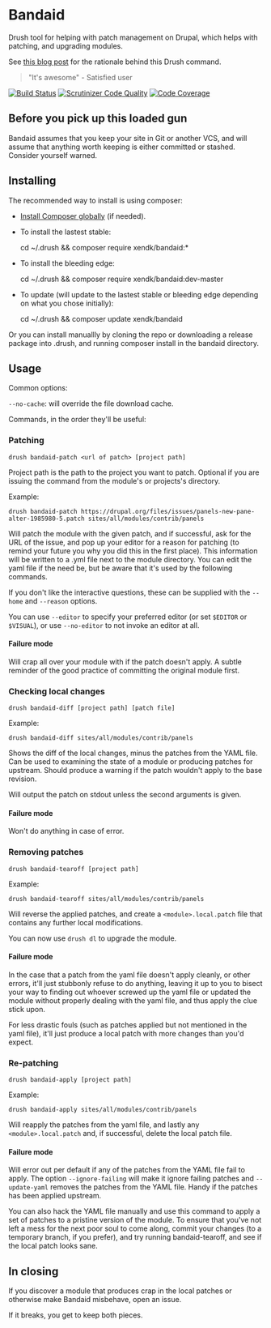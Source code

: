 
Bandaid
=======

Drush tool for helping with patch management on Drupal, which helps
with patching, and upgrading modules.

See [this blog post](http://xen.dk/en/2014/04/28/point-bandaid) for the rationale behind this Drush command.

> "It's awesome" - Satisfied user

[![Build Status](https://travis-ci.org/xendk/bandaid.svg?branch=master)](https://travis-ci.org/xendk/bandaid)
[![Scrutinizer Code Quality](https://scrutinizer-ci.com/g/xendk/bandaid/badges/quality-score.png?s=baaa588ceaaa77851eba8531f75ffe1ff188b5a7)](https://scrutinizer-ci.com/g/xendk/bandaid/)
[![Code Coverage](https://scrutinizer-ci.com/g/xendk/bandaid/badges/coverage.png?s=2bff1c11061ce10cb357fedbdd684465d40e959e)](https://scrutinizer-ci.com/g/xendk/bandaid/)

Before you pick up this loaded gun
----------------------------------

Bandaid assumes that you keep your site in Git or another VCS, and
will assume that anything worth keeping is either committed or
stashed. Consider yourself warned.

Installing
----------

The recommended way to install is using composer:

* [Install Composer globally](http://getcomposer.org/doc/00-intro.md#system-requirements) (if needed).

* To install the lastest stable:

    cd ~/.drush && composer require xendk/bandaid:*

* To install the bleeding edge:

    cd ~/.drush && composer require xendk/bandaid:dev-master

* To update (will update to the lastest stable or bleeding edge
  depending on what you chose initially):

    cd ~/.drush && composer update xendk/bandaid

Or you can install manuallly by cloning the repo or downloading a
release package into .drush, and running composer install in the
bandaid directory.

Usage
-----

Common options:

  `--no-cache`: will override the file download cache.

Commands, in the order they'll be useful:

### Patching ###

    drush bandaid-patch <url of patch> [project path]

Project path is the path to the project you want to patch. Optional if you are issuing the command from the module's or projects's directory.

Example:

    drush bandaid-patch https://drupal.org/files/issues/panels-new-pane-alter-1985980-5.patch sites/all/modules/contrib/panels

Will patch the module with the given patch, and if successful, ask for
the URL of the issue, and pop up your editor for a reason for patching
(to remind your future you why you did this in the first place). This
information will be written to a .yml file next to the module
directory. You can edit the yaml file if the need be, but be aware
that it's used by the following commands.

If you don't like the interactive questions, these can be supplied
with the `--home` and `--reason` options.

You can use `--editor` to specify your preferred editor (or set
`$EDITOR` or `$VISUAL`), or use `--no-editor` to not invoke an editor
at all.

#### Failure mode ####

Will crap all over your module with if the patch doesn't apply. A
subtle reminder of the good practice of committing the original module first.

### Checking local changes ###

    drush bandaid-diff [project path] [patch file]

Example:

    drush bandaid-diff sites/all/modules/contrib/panels

Shows the diff of the local changes, minus the patches from the YAML
file. Can be used to examining the state of a module or producing
patches for upstream. Should produce a warning if the patch wouldn't
apply to the base revision.

Will output the patch on stdout unless the second arguments is given.

#### Failure mode ####

Won't do anything in case of error.

### Removing patches ###

    drush bandaid-tearoff [project path]

Example:

    drush bandaid-tearoff sites/all/modules/contrib/panels

Will reverse the applied patches, and create a `<module>.local.patch`
file that contains any further local modifications.

You can now use `drush dl` to upgrade the module. 

#### Failure mode ####

In the case that a patch from the yaml file doesn't apply cleanly, or
other errors, it'll just stubbonly refuse to do anything, leaving it
up to you to bisect your way to finding out whoever screwed up the
yaml file or updated the module without properly dealing with the yaml
file, and thus apply the clue stick upon.

For less drastic fouls (such as patches applied but not mentioned in
the yaml file), it'll just produce a local patch with more changes
than you'd expect.

### Re-patching ###

    drush bandaid-apply [project path]

Example:

    drush bandaid-apply sites/all/modules/contrib/panels

Will reapply the patches from the yaml file, and lastly any
`<module>.local.patch` and, if successful, delete the local patch file.

#### Failure mode ####

Will error out per default if any of the patches from the YAML file
fail to apply. The option `--ignore-failing` will make it ignore
failing patches and `--update-yaml` removes the patches from the YAML
file. Handy if the patches has been applied upstream.

You can also hack the YAML file manually and use this command to apply
a set of patches to a pristine version of the module. To ensure that
you've not left a mess for the next poor soul to come along, commit
your changes (to a temporary branch, if you prefer), and try running
bandaid-tearoff, and see if the local patch looks sane.

In closing
----------

If you discover a module that produces crap in the local patches or
otherwise make Bandaid misbehave, open an issue.

If it breaks, you get to keep both pieces.
